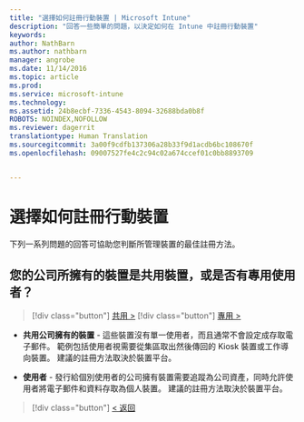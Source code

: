 ```yaml
---
title: "選擇如何註冊行動裝置 | Microsoft Intune"
description: "回答一些簡單的問題，以決定如何在 Intune 中註冊行動裝置"
keywords: 
author: NathBarn
ms.author: nathbarn
manager: angrobe
ms.date: 11/14/2016
ms.topic: article
ms.prod: 
ms.service: microsoft-intune
ms.technology: 
ms.assetid: 24b8ecbf-7336-4543-8094-32688bda0b8f
ROBOTS: NOINDEX,NOFOLLOW
ms.reviewer: dagerrit
translationtype: Human Translation
ms.sourcegitcommit: 3a00f9cdfb137306a28b33f9d1acdb6bc108670f
ms.openlocfilehash: 09007527fe4c2c94c02a674ccef01c0bb8893709


---
```

# <a name="choose-how-to-enroll-mobile-devices"></a>選擇如何註冊行動裝置

下列一系列問題的回答可協助您判斷所管理裝置的最佳註冊方法。

## <a name="are-your-company-owned-devices-shared-or-do-they-have-dedicated-users"></a>**您的公司所擁有的裝置是共用裝置，或是否有專用使用者？**

> [!div class="button"]
[共用 >](choose-how-to-enroll-devices4.md)
> [!div class="button"]
[專用 >](choose-how-to-enroll-devices6.md)

- **共用公司擁有的裝置** - 這些裝置沒有單一使用者，而且通常不會設定成存取電子郵件。 範例包括使用者視需要從集區取出然後傳回的 Kiosk 裝置或工作導向裝置。 建議的註冊方法取決於裝置平台。

- **使用者** - 發行給個別使用者的公司擁有裝置需要追蹤為公司資產，同時允許使用者將電子郵件和資料存取為個人裝置。 建議的註冊方法取決於裝置平台。

> [!div class="button"]
[< 返回](choose-how-to-enroll-devices1.md)



<!--HONumber=Nov16_HO3-->


